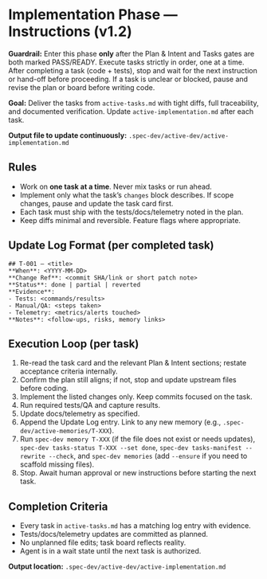 # Implementation Phase — Instructions (v1.2)

**Guardrail:** Enter this phase **only** after the Plan & Intent and Tasks gates are both marked PASS/READY. Execute tasks strictly in order, one at a time. After completing a task (code + tests), stop and wait for the next instruction or hand-off before proceeding. If a task is unclear or blocked, pause and revise the plan or board before writing code.

**Goal:** Deliver the tasks from `active-tasks.md` with tight diffs, full traceability, and documented verification. Update `active-implementation.md` after each task.

**Output file to update continuously:** `.spec-dev/active-dev/active-implementation.md`

## Rules

- Work on **one task at a time**. Never mix tasks or run ahead.
- Implement only what the task’s `changes` block describes. If scope changes, pause and update the task card first.
- Each task must ship with the tests/docs/telemetry noted in the plan.
- Keep diffs minimal and reversible. Feature flags where appropriate.

## Update Log Format (per completed task)

```
## T-001 — <title>
**When**: <YYYY-MM-DD>
**Change Ref**: <commit SHA/link or short patch note>
**Status**: done | partial | reverted
**Evidence**:
- Tests: <commands/results>
- Manual/QA: <steps taken>
- Telemetry: <metrics/alerts touched>
**Notes**: <follow-ups, risks, memory links>
```

## Execution Loop (per task)

1. Re-read the task card and the relevant Plan & Intent sections; restate acceptance criteria internally.
2. Confirm the plan still aligns; if not, stop and update upstream files before coding.
3. Implement the listed changes only. Keep commits focused on the task.
4. Run required tests/QA and capture results.
5. Update docs/telemetry as specified.
6. Append the Update Log entry. Link to any new memory (e.g., `.spec-dev/active-memories/T-XXX`).
7. Run `spec-dev memory T-XXX` (if the file does not exist or needs updates),
   `spec-dev tasks-status T-XXX --set done`, `spec-dev tasks-manifest --rewrite --check`,
   and `spec-dev memories` (add `--ensure` if you need to scaffold missing files).
8. Stop. Await human approval or new instructions before starting the next task.

## Completion Criteria

- Every task in `active-tasks.md` has a matching log entry with evidence.
- Tests/docs/telemetry updates are committed as planned.
- No unplanned file edits; task board reflects reality.
- Agent is in a wait state until the next task is authorized.

**Output location:** `.spec-dev/active-dev/active-implementation.md`
